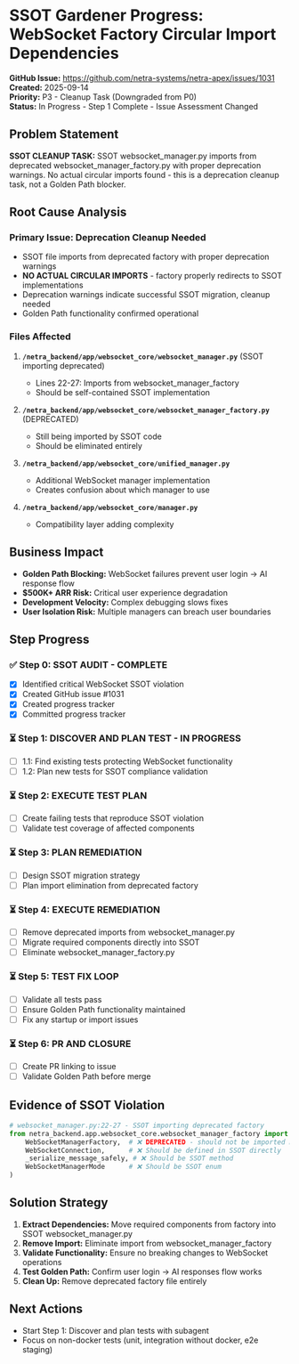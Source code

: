 # SSOT Gardener Progress: WebSocket Factory Circular Import Dependencies

**GitHub Issue:** https://github.com/netra-systems/netra-apex/issues/1031  
**Created:** 2025-09-14  
**Priority:** P3 - Cleanup Task (Downgraded from P0)  
**Status:** In Progress - Step 1 Complete - Issue Assessment Changed

## Problem Statement

**SSOT CLEANUP TASK:** SSOT websocket_manager.py imports from deprecated websocket_manager_factory.py with proper deprecation warnings. No actual circular imports found - this is a deprecation cleanup task, not a Golden Path blocker.

## Root Cause Analysis

### Primary Issue: Deprecation Cleanup Needed
- SSOT file imports from deprecated factory with proper deprecation warnings
- **NO ACTUAL CIRCULAR IMPORTS** - factory properly redirects to SSOT implementations
- Deprecation warnings indicate successful SSOT migration, cleanup needed
- Golden Path functionality confirmed operational

### Files Affected
1. **`/netra_backend/app/websocket_core/websocket_manager.py`** (SSOT importing deprecated)
   - Lines 22-27: Imports from websocket_manager_factory 
   - Should be self-contained SSOT implementation
   
2. **`/netra_backend/app/websocket_core/websocket_manager_factory.py`** (DEPRECATED)
   - Still being imported by SSOT code
   - Should be eliminated entirely
   
3. **`/netra_backend/app/websocket_core/unified_manager.py`** 
   - Additional WebSocket manager implementation
   - Creates confusion about which manager to use
   
4. **`/netra_backend/app/websocket_core/manager.py`**
   - Compatibility layer adding complexity

## Business Impact
- **Golden Path Blocking:** WebSocket failures prevent user login → AI response flow
- **$500K+ ARR Risk:** Critical user experience degradation
- **Development Velocity:** Complex debugging slows fixes
- **User Isolation Risk:** Multiple managers can breach user boundaries

## Step Progress

### ✅ Step 0: SSOT AUDIT - COMPLETE
- [x] Identified critical WebSocket SSOT violation
- [x] Created GitHub issue #1031
- [x] Created progress tracker
- [x] Committed progress tracker

### ⏳ Step 1: DISCOVER AND PLAN TEST - IN PROGRESS
- [ ] 1.1: Find existing tests protecting WebSocket functionality
- [ ] 1.2: Plan new tests for SSOT compliance validation

### ⏳ Step 2: EXECUTE TEST PLAN
- [ ] Create failing tests that reproduce SSOT violation
- [ ] Validate test coverage of affected components

### ⏳ Step 3: PLAN REMEDIATION
- [ ] Design SSOT migration strategy
- [ ] Plan import elimination from deprecated factory

### ⏳ Step 4: EXECUTE REMEDIATION
- [ ] Remove deprecated imports from websocket_manager.py
- [ ] Migrate required components directly into SSOT
- [ ] Eliminate websocket_manager_factory.py

### ⏳ Step 5: TEST FIX LOOP
- [ ] Validate all tests pass
- [ ] Ensure Golden Path functionality maintained
- [ ] Fix any startup or import issues

### ⏳ Step 6: PR AND CLOSURE
- [ ] Create PR linking to issue
- [ ] Validate Golden Path before merge

## Evidence of SSOT Violation

```python
# websocket_manager.py:22-27 - SSOT importing deprecated factory
from netra_backend.app.websocket_core.websocket_manager_factory import (
    WebSocketManagerFactory,  # ❌ DEPRECATED - should not be imported by SSOT
    WebSocketConnection,      # ❌ Should be defined in SSOT directly  
    _serialize_message_safely, # ❌ Should be SSOT method
    WebSocketManagerMode      # ❌ Should be SSOT enum
)
```

## Solution Strategy
1. **Extract Dependencies:** Move required components from factory into SSOT websocket_manager.py
2. **Remove Import:** Eliminate import from websocket_manager_factory
3. **Validate Functionality:** Ensure no breaking changes to WebSocket operations
4. **Test Golden Path:** Confirm user login → AI responses flow works
5. **Clean Up:** Remove deprecated factory file entirely

## Next Actions
- Start Step 1: Discover and plan tests with subagent
- Focus on non-docker tests (unit, integration without docker, e2e staging)